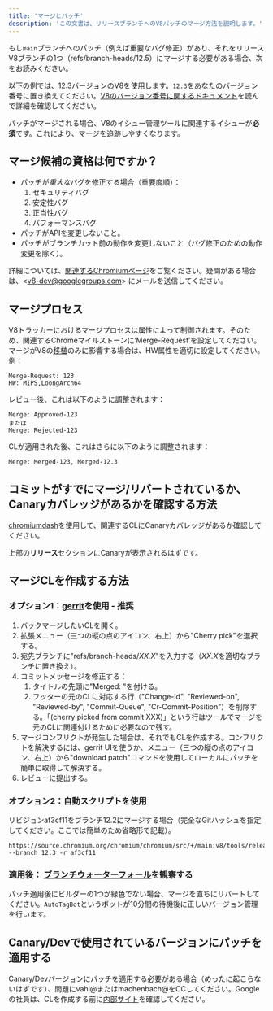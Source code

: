 ```yaml
---
title: 'マージとパッチ'
description: 'この文書は、リリースブランチへのV8パッチのマージ方法を説明します。'
---
```

もし`main`ブランチへのパッチ（例えば重要なバグ修正）があり、それをリリースV8ブランチの1つ（refs/branch-heads/12.5）にマージする必要がある場合、次をお読みください。

以下の例では、12.3バージョンのV8を使用します。`12.3`をあなたのバージョン番号に置き換えてください。[V8のバージョン番号に関するドキュメント](/docs/version-numbers)を読んで詳細を確認してください。

パッチがマージされる場合、V8のイシュー管理ツールに関連するイシューが**必須**です。これにより、マージを追跡しやすくなります。

## マージ候補の資格は何ですか？

- パッチが*重大な*バグを修正する場合（重要度順）：
    1. セキュリティバグ
    1. 安定性バグ
    1. 正当性バグ
    1. パフォーマンスバグ
- パッチがAPIを変更しないこと。
- パッチがブランチカット前の動作を変更しないこと（バグ修正のための動作変更を除く）。

詳細については、[関連するChromiumページ](https://chromium.googlesource.com/chromium/src/+/HEAD/docs/process/merge_request.md)をご覧ください。疑問がある場合は、&lt;v8-dev@googlegroups.com> にメールを送信してください。

## マージプロセス

V8トラッカーにおけるマージプロセスは属性によって制御されます。そのため、関連するChromeマイルストーンに‘Merge-Request’を設定してください。マージがV8の[移植](https://v8.dev/docs/ports)のみに影響する場合は、HW属性を適切に設定してください。例：

```
Merge-Request: 123
HW: MIPS,LoongArch64
```

レビュー後、これは以下のように調整されます：

```
Merge: Approved-123
または
Merge: Rejected-123
```

CLが適用された後、これはさらに以下のように調整されます：

```
Merge: Merged-123, Merged-12.3
```

## コミットがすでにマージ/リバートされているか、Canaryカバレッジがあるかを確認する方法

[chromiumdash](https://chromiumdash.appspot.com/commit/)を使用して、関連するCLにCanaryカバレッジがあるか確認してください。


上部の**リリース**セクションにCanaryが表示されるはずです。

## マージCLを作成する方法

### オプション1：[gerrit](https://chromium-review.googlesource.com/)を使用 - 推奨


1. バックマージしたいCLを開く。
1. 拡張メニュー（三つの縦の点のアイコン、右上）から"Cherry pick"を選択する。
1. 宛先ブランチに"refs/branch-heads/*XX.X*"を入力する（*XX.X*を適切なブランチに置き換え）。
1. コミットメッセージを修正する：
   1. タイトルの先頭に"Merged: "を付ける。
   1. フッターの元のCLに対応する行（"Change-Id", "Reviewed-on", "Reviewed-by", "Commit-Queue", "Cr-Commit-Position"）を削除する。「(cherry picked from commit XXX)」という行はツールでマージを元のCLに関連付けるために必要なので残す。
1. マージコンフリクトが発生した場合は、それでもCLを作成する。コンフリクトを解決するには、gerrit UIを使うか、メニュー（三つの縦の点のアイコン、右上）から"download patch"コマンドを使用してローカルにパッチを簡単に取得して解決する。
1. レビューに提出する。

### オプション2：自動スクリプトを使用

リビジョンaf3cf11をブランチ12.2にマージする場合（完全なGitハッシュを指定してください。ここでは簡単のため省略形で記載）。

```
https://source.chromium.org/chromium/chromium/src/+/main:v8/tools/release/merge_to_branch_gerrit.py --branch 12.3 -r af3cf11
```


### 適用後： [ブランチウォーターフォール](https://ci.chromium.org/p/v8)を観察する

パッチ適用後にビルダーの1つが緑色でない場合、マージを直ちにリバートしてください。`AutoTagBot`というボットが10分間の待機後に正しいバージョン管理を行います。

## Canary/Devで使用されているバージョンにパッチを適用する

Canary/Devバージョンにパッチを適用する必要がある場合（めったに起こらないはずです）、問題にvahl@またはmachenbach@をCCしてください。Googleの社員は、CLを作成する前に[内部サイト](http://g3doc/company/teams/v8/patching_a_version)を確認してください。

